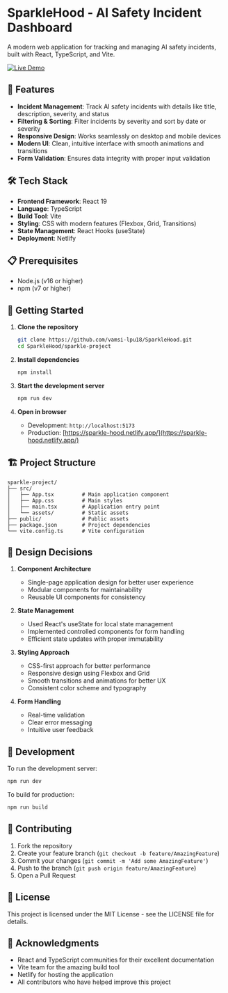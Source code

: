 # SparkleHood - AI Safety Incident Dashboard

A modern web application for tracking and managing AI safety incidents, built with React, TypeScript, and Vite.

[![Live Demo](https://img.shields.io/badge/Live%20Demo-SparkleHood-blue)](https://sparkle-hood.netlify.app/)

## 🚀 Features

- **Incident Management**: Track AI safety incidents with details like title, description, severity, and status
- **Filtering & Sorting**: Filter incidents by severity and sort by date or severity
- **Responsive Design**: Works seamlessly on desktop and mobile devices
- **Modern UI**: Clean, intuitive interface with smooth animations and transitions
- **Form Validation**: Ensures data integrity with proper input validation

## 🛠️ Tech Stack

- **Frontend Framework**: React 19
- **Language**: TypeScript
- **Build Tool**: Vite
- **Styling**: CSS with modern features (Flexbox, Grid, Transitions)
- **State Management**: React Hooks (useState)
- **Deployment**: Netlify

## 📋 Prerequisites

- Node.js (v16 or higher)
- npm (v7 or higher)

## 🚀 Getting Started

1. **Clone the repository**
   ```bash
   git clone https://github.com/vamsi-lpu18/SparkleHood.git
   cd SparkleHood/sparkle-project
   ```

2. **Install dependencies**
   ```bash
   npm install
   ```

3. **Start the development server**
   ```bash
   npm run dev
   ```

4. **Open in browser**
   - Development: `http://localhost:5173`
   - Production: [https://sparkle-hood.netlify.app/](https://sparkle-hood.netlify.app/)

## 🏗️ Project Structure

```
sparkle-project/
├── src/
│   ├── App.tsx         # Main application component
│   ├── App.css         # Main styles
│   ├── main.tsx        # Application entry point
│   └── assets/         # Static assets
├── public/             # Public assets
├── package.json        # Project dependencies
└── vite.config.ts      # Vite configuration
```

## 🎨 Design Decisions

1. **Component Architecture**
   - Single-page application design for better user experience
   - Modular components for maintainability
   - Reusable UI components for consistency

2. **State Management**
   - Used React's useState for local state management
   - Implemented controlled components for form handling
   - Efficient state updates with proper immutability

3. **Styling Approach**
   - CSS-first approach for better performance
   - Responsive design using Flexbox and Grid
   - Smooth transitions and animations for better UX
   - Consistent color scheme and typography

4. **Form Handling**
   - Real-time validation
   - Clear error messaging
   - Intuitive user feedback

## 🧪 Development

To run the development server:
```bash
npm run dev
```

To build for production:
```bash
npm run build
```

## 🤝 Contributing

1. Fork the repository
2. Create your feature branch (`git checkout -b feature/AmazingFeature`)
3. Commit your changes (`git commit -m 'Add some AmazingFeature'`)
4. Push to the branch (`git push origin feature/AmazingFeature`)
5. Open a Pull Request

## 📝 License

This project is licensed under the MIT License - see the LICENSE file for details.

## 🙏 Acknowledgments

- React and TypeScript communities for their excellent documentation
- Vite team for the amazing build tool
- Netlify for hosting the application
- All contributors who have helped improve this project
